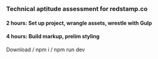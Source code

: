 ### Technical aptitude assessment for redstamp.co

#### 2 hours: Set up project, wrangle assets, wrestle with Gulp

#### 4 hours: Build markup, prelim styling

Download / npm i / npm run dev